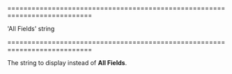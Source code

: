 <!--**
/*-------------------------------------------
    Auto-generated file. Do not modify.
-------------------------------------------

**-->
===========================================================================
<!--default-->'All Fields'<!--/default-->
<!--type-->string<!--/type-->
===========================================================================

<!--shortDescription-->
The string to display instead of **All Fields**.
<!--/shortDescription-->

<!--fullDescription-->

<!--/fullDescription-->